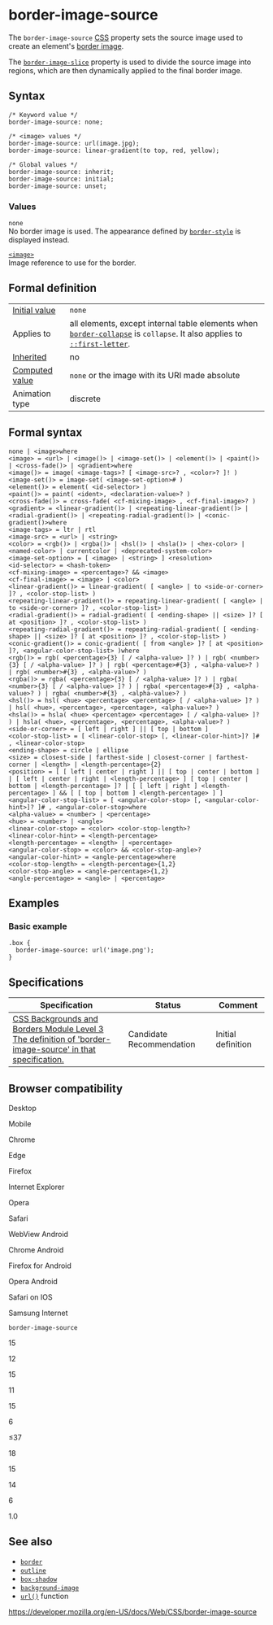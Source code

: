 # border-image-source

The `border-image-source` [CSS](https://developer.mozilla.org/en-US/docs/Web/CSS) property sets the source image used to create an element's [border image](border-image).

The [`border-image-slice`](border-image-slice) property is used to divide the source image into regions, which are then dynamically applied to the final border image.

## Syntax

    /* Keyword value */
    border-image-source: none;

    /* <image> values */
    border-image-source: url(image.jpg);
    border-image-source: linear-gradient(to top, red, yellow);

    /* Global values */
    border-image-source: inherit;
    border-image-source: initial;
    border-image-source: unset;

### Values

`none`  
No border image is used. The appearance defined by [`border-style`](border-style) is displayed instead.

[`<image>`](image)  
Image reference to use for the border.

## Formal definition

<table><tbody><tr class="odd"><td><a href="initial_value">Initial value</a></td><td><code>none</code></td></tr><tr class="even"><td>Applies to</td><td>all elements, except internal table elements when <a href="border-collapse"><code>border-collapse</code></a> is <code>collapse</code>. It also applies to <a href="::first-letter"><code>::first-letter</code></a>.</td></tr><tr class="odd"><td><a href="inheritance">Inherited</a></td><td>no</td></tr><tr class="even"><td><a href="computed_value">Computed value</a></td><td><code>none</code> or the image with its URI made absolute</td></tr><tr class="odd"><td>Animation type</td><td>discrete</td></tr></tbody></table>

## Formal syntax

    none | <image>where
    <image> = <url> | <image()> | <image-set()> | <element()> | <paint()> | <cross-fade()> | <gradient>where
    <image()> = image( <image-tags>? [ <image-src>? , <color>? ]! )
    <image-set()> = image-set( <image-set-option># )
    <element()> = element( <id-selector> )
    <paint()> = paint( <ident>, <declaration-value>? )
    <cross-fade()> = cross-fade( <cf-mixing-image> , <cf-final-image>? )
    <gradient> = <linear-gradient()> | <repeating-linear-gradient()> | <radial-gradient()> | <repeating-radial-gradient()> | <conic-gradient()>where
    <image-tags> = ltr | rtl
    <image-src> = <url> | <string>
    <color> = <rgb()> | <rgba()> | <hsl()> | <hsla()> | <hex-color> | <named-color> | currentcolor | <deprecated-system-color>
    <image-set-option> = [ <image> | <string> ] <resolution>
    <id-selector> = <hash-token>
    <cf-mixing-image> = <percentage>? && <image>
    <cf-final-image> = <image> | <color>
    <linear-gradient()> = linear-gradient( [ <angle> | to <side-or-corner> ]? , <color-stop-list> )
    <repeating-linear-gradient()> = repeating-linear-gradient( [ <angle> | to <side-or-corner> ]? , <color-stop-list> )
    <radial-gradient()> = radial-gradient( [ <ending-shape> || <size> ]? [ at <position> ]? , <color-stop-list> )
    <repeating-radial-gradient()> = repeating-radial-gradient( [ <ending-shape> || <size> ]? [ at <position> ]? , <color-stop-list> )
    <conic-gradient()> = conic-gradient( [ from <angle> ]? [ at <position> ]?, <angular-color-stop-list> )where
    <rgb()> = rgb( <percentage>{3} [ / <alpha-value> ]? ) | rgb( <number>{3} [ / <alpha-value> ]? ) | rgb( <percentage>#{3} , <alpha-value>? ) | rgb( <number>#{3} , <alpha-value>? )
    <rgba()> = rgba( <percentage>{3} [ / <alpha-value> ]? ) | rgba( <number>{3} [ / <alpha-value> ]? ) | rgba( <percentage>#{3} , <alpha-value>? ) | rgba( <number>#{3} , <alpha-value>? )
    <hsl()> = hsl( <hue> <percentage> <percentage> [ / <alpha-value> ]? ) | hsl( <hue>, <percentage>, <percentage>, <alpha-value>? )
    <hsla()> = hsla( <hue> <percentage> <percentage> [ / <alpha-value> ]? ) | hsla( <hue>, <percentage>, <percentage>, <alpha-value>? )
    <side-or-corner> = [ left | right ] || [ top | bottom ]
    <color-stop-list> = [ <linear-color-stop> [, <linear-color-hint>]? ]# , <linear-color-stop>
    <ending-shape> = circle | ellipse
    <size> = closest-side | farthest-side | closest-corner | farthest-corner | <length> | <length-percentage>{2}
    <position> = [ [ left | center | right ] || [ top | center | bottom ] | [ left | center | right | <length-percentage> ] [ top | center | bottom | <length-percentage> ]? | [ [ left | right ] <length-percentage> ] && [ [ top | bottom ] <length-percentage> ] ]
    <angular-color-stop-list> = [ <angular-color-stop> [, <angular-color-hint>]? ]# , <angular-color-stop>where
    <alpha-value> = <number> | <percentage>
    <hue> = <number> | <angle>
    <linear-color-stop> = <color> <color-stop-length>?
    <linear-color-hint> = <length-percentage>
    <length-percentage> = <length> | <percentage>
    <angular-color-stop> = <color> && <color-stop-angle>?
    <angular-color-hint> = <angle-percentage>where
    <color-stop-length> = <length-percentage>{1,2}
    <color-stop-angle> = <angle-percentage>{1,2}
    <angle-percentage> = <angle> | <percentage>

## Examples

### Basic example

    .box {
      border-image-source: url('image.png');
    }

## Specifications

<table><thead><tr class="header"><th>Specification</th><th>Status</th><th>Comment</th></tr></thead><tbody><tr class="odd"><td><a href="https://drafts.csswg.org/css-backgrounds-3/#the-border-image-source">CSS Backgrounds and Borders Module Level 3<br />
<span class="small">The definition of 'border-image-source' in that specification.</span></a></td><td><span class="spec-cr">Candidate Recommendation</span></td><td>Initial definition</td></tr></tbody></table>

## Browser compatibility

Desktop

Mobile

Chrome

Edge

Firefox

Internet Explorer

Opera

Safari

WebView Android

Chrome Android

Firefox for Android

Opera Android

Safari on IOS

Samsung Internet

`border-image-source`

15

12

15

11

15

6

≤37

18

15

14

6

1.0

## See also

- [`border`](border)
- [`outline`](outline)
- [`box-shadow`](box-shadow)
- [`background-image`](background-image)
- [`url()`](<url()>) function

<a href="https://developer.mozilla.org/en-US/docs/Web/CSS/border-image-source" class="_attribution-link">https://developer.mozilla.org/en-US/docs/Web/CSS/border-image-source</a>
